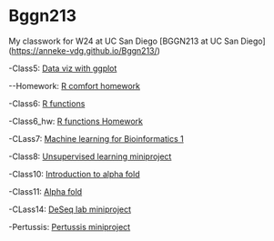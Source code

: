 # Bggn213
My classwork for W24 at UC San Diego [BGGN213 at UC San Diego] (https://anneke-vdg.github.io/Bggn213/)

-Class5: [Data viz with ggplot](https://github.com/Anneke-vdg/Bggn213/blob/main/Lab_5.md)

--Homework: [R comfort homework](https://github.com/Anneke-vdg/Bggn213/blob/main/Home_work_wk8.md)

-Class6: [R functions](https://github.com/Anneke-vdg/Bggn213/blob/main/Lab6_hw.qmd)

-Class6_hw: [R functions Homework](https://github.com/Anneke-vdg/Bggn213/blob/main/Lab6_hw.md)

 -CLass7: [Machine learning for Bioinformatics 1](https://github.com/Anneke-vdg/Bggn213/blob/main/Lab_7.md)

 -Class8: [Unsupervised learning miniproject](https://github.com/Anneke-vdg/Bggn213/blob/main/Lab_8.md)

 -Class10: [Introduction to alpha fold](https://github.com/Anneke-vdg/Bggn213/blob/main/Lab_10.md)

 -Class11: [Alpha fold](https://github.com/Anneke-vdg/Bggn213/blob/main/CLass_11.md)

 -CLass14: [DeSeq lab miniproject](https://github.com/Anneke-vdg/Bggn213/blob/main/DESeq_lab.md)

-Pertussis: [Pertussis miniproject](https://github.com/Anneke-vdg/Bggn213/blob/main/Pertussis_mp.md)
